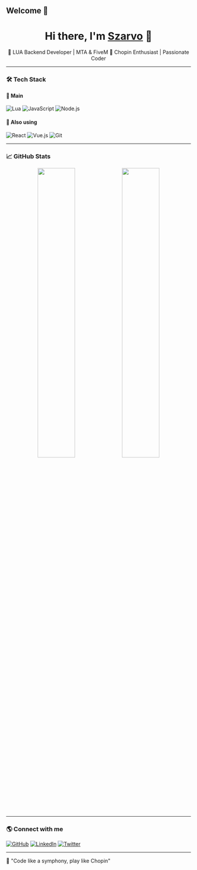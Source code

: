 ## Welcome 👋

<h1 align="center">Hi there, I'm <a href="https://github.com/TwojNick">Szarvo</a> 👋</h1>

<p align="center">
🚀 LUA Backend Developer | MTA & FiveM  
🎵 Chopin Enthusiast | Passionate Coder  
</p>

---

### 🛠 Tech Stack
#### 🚀 Main
![Lua](https://img.shields.io/badge/Lua-%232C2D72.svg?style=for-the-badge&logo=lua&logoColor=white)
![JavaScript](https://img.shields.io/badge/JavaScript-F7DF1E?style=for-the-badge&logo=javascript&logoColor=black)
![Node.js](https://img.shields.io/badge/Node.js-339933?style=for-the-badge&logo=nodedotjs&logoColor=white)

#### 🔹 Also using
![React](https://img.shields.io/badge/React-%2361DAFB.svg?style=for-the-badge&logo=react&logoColor=white)
![Vue.js](https://img.shields.io/badge/Vue.js-%234FC08D.svg?style=for-the-badge&logo=vuedotjs&logoColor=white)
![Git](https://img.shields.io/badge/Git-F05032?style=for-the-badge&logo=git&logoColor=white)


---

### 📈 GitHub Stats  
<div align="center">
  <img src="https://github-readme-stats.vercel.app/api?username=Szarvo&show_icons=true&theme=tokyonight" width="45%">
  <img src="https://github-readme-streak-stats.herokuapp.com/?user=Szarvo&theme=tokyonight" width="45%">
</div>

---

### 🌎 Connect with me
[![GitHub](https://img.shields.io/badge/GitHub-%23121011.svg?style=for-the-badge&logo=github&logoColor=white)](https://github.com/Szarvo)
[![LinkedIn](https://img.shields.io/badge/LinkedIn-0077B5.svg?style=for-the-badge&logo=linkedin&logoColor=white)](https://linkedin.com/in/Szarvo)
[![Twitter](https://img.shields.io/badge/Twitter-1DA1F2.svg?style=for-the-badge&logo=twitter&logoColor=white)](https://twitter.com/Szarvo)

---

🎵 "Code like a symphony, play like Chopin"  

